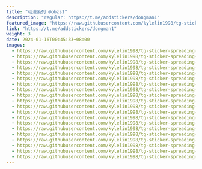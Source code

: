 ```yaml
---
title: "动漫系列 @obzs1"
description: "regular: https://t.me/addstickers/dongman1"
featured_image: "https://raw.githubusercontent.com/kylelin1998/tg-sticker-spreading-worldwide-images/main/img/218a44cc-4d50-441a-9a9b-02bf0bf80dd7.jpg"
link: "https://t.me/addstickers/dongman1"
weight: 3
date: 2024-01-16T00:45:33+08:00
images:
  - https://raw.githubusercontent.com/kylelin1998/tg-sticker-spreading-worldwide-images/main/img/218a44cc-4d50-441a-9a9b-02bf0bf80dd7.jpg
  - https://raw.githubusercontent.com/kylelin1998/tg-sticker-spreading-worldwide-images/main/img/f63052c3-1c33-4961-bbd2-b8c9a040cb97.jpg
  - https://raw.githubusercontent.com/kylelin1998/tg-sticker-spreading-worldwide-images/main/img/53864376-4973-4f93-a573-36c3d15ef86c.jpg
  - https://raw.githubusercontent.com/kylelin1998/tg-sticker-spreading-worldwide-images/main/img/c4da6497-feba-495e-8a8b-a59fc9dc6529.jpg
  - https://raw.githubusercontent.com/kylelin1998/tg-sticker-spreading-worldwide-images/main/img/18b16425-1044-47e8-960d-c0c435c0d2e9.jpg
  - https://raw.githubusercontent.com/kylelin1998/tg-sticker-spreading-worldwide-images/main/img/2d432b8e-28eb-4a97-9d85-bdb8e96246e2.jpg
  - https://raw.githubusercontent.com/kylelin1998/tg-sticker-spreading-worldwide-images/main/img/820c1639-2830-401e-98ed-c3720f2310f0.jpg
  - https://raw.githubusercontent.com/kylelin1998/tg-sticker-spreading-worldwide-images/main/img/8b2378ef-900d-4438-99a8-a59c335cbfd3.jpg
  - https://raw.githubusercontent.com/kylelin1998/tg-sticker-spreading-worldwide-images/main/img/2b1a5cd4-7462-40a1-9067-acd876646169.jpg
  - https://raw.githubusercontent.com/kylelin1998/tg-sticker-spreading-worldwide-images/main/img/1cd702ae-7b40-4908-a49d-f0dcd44debbe.jpg
  - https://raw.githubusercontent.com/kylelin1998/tg-sticker-spreading-worldwide-images/main/img/a92aa272-4911-4e68-8cb7-eaffde7d100a.jpg
  - https://raw.githubusercontent.com/kylelin1998/tg-sticker-spreading-worldwide-images/main/img/eca6c13a-7a0b-412b-9f0e-59ca62bb930a.jpg
  - https://raw.githubusercontent.com/kylelin1998/tg-sticker-spreading-worldwide-images/main/img/3707b1f3-587c-428a-a5ab-f93d36ad02fd.jpg
  - https://raw.githubusercontent.com/kylelin1998/tg-sticker-spreading-worldwide-images/main/img/25238db3-9222-4919-b932-b475b3101eb2.jpg
  - https://raw.githubusercontent.com/kylelin1998/tg-sticker-spreading-worldwide-images/main/img/36c37a24-15d0-4f70-bb52-6dc76d4f8004.jpg
  - https://raw.githubusercontent.com/kylelin1998/tg-sticker-spreading-worldwide-images/main/img/9aa652df-a6da-429e-8cb4-eedbb8852a10.jpg
  - https://raw.githubusercontent.com/kylelin1998/tg-sticker-spreading-worldwide-images/main/img/e37df6b0-7dce-4950-b4cf-a1b88fdb096a.jpg
  - https://raw.githubusercontent.com/kylelin1998/tg-sticker-spreading-worldwide-images/main/img/0b1e03bb-83cd-44fd-a152-da58d965daec.jpg
  - https://raw.githubusercontent.com/kylelin1998/tg-sticker-spreading-worldwide-images/main/img/7df53538-579e-4fd0-89cd-f8840e86915b.jpg
  - https://raw.githubusercontent.com/kylelin1998/tg-sticker-spreading-worldwide-images/main/img/373788c8-955b-4be2-822c-bf2e75a7f5ab.jpg
---
```

